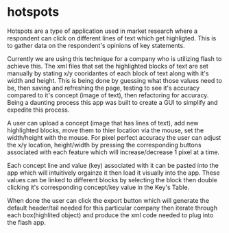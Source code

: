 # hotspots
Hotspots are a type of application used in market research where a respondent can click on different lines of text which
get highligted.  This is to gather data on the respondent's opinions of key statements.  

Currently we are using this technique for a company who is utilizing flash to achieve this.  The xml files that set the 
highlighted blocks of text are set manually by stating x/y cooridantes of each block of text along with it's width and height.
This is being done by guessing what those values need to be, then saving and refreshing the page, testing to see it's 
accuracy compared to it's concept (image of text), then refactoring for accuracy.  Being a daunting process this app was built
to create a GUI to simplify and expedite this process.  


A user can upload a concept (image that has lines of text), add new highlighted blocks, move them to thier location via 
the mouse, set the width/height with the mouse.  For pixel perfect accuracy the user can adjust the x/y location, height/width
by pressing the corresponding buttons associated with each feature which will increase/decrease 1 pixel at a time.

Each concept line and value (key) associated with it can be pasted into the app which will intuitively orgainze it then 
load it visually into the app.  These values can be linked to different blocks by selecting the block then double clicking
it's corresponding concept/key value in the Key's Table.

When done the user can click the export button which will generate the default header/tail needed for this particular 
company then iterate through each box(highlited object) and produce the xml code needed to plug into the flash app.
